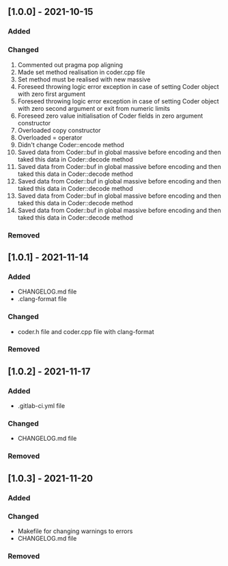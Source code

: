 ## [1.0.0] - 2021-10-15
### Added

### Changed
1. Commented out pragma pop aligning
2. Made set method realisation in coder.cpp file
3. Set method must be realised with new massive
4. Foreseed throwing logic error exception in case of setting Coder object with zero first argument
5. Foreseed throwing logic error exception in case of setting Coder object with zero second argument or exit from numeric limits
6. Foreseed zero value initialisation of Coder fields in zero argument constructor
7. Overloaded copy constructor
8. Overloaded = operator
9. Didn't change Coder::encode method
10. Saved data from Coder::buf in global massive before encoding and then taked this data in Coder::decode method
11. Saved data from Coder::buf in global massive before encoding and then taked this data in Coder::decode method
12. Saved data from Coder::buf in global massive before encoding and then taked this data in Coder::decode method
13. Saved data from Coder::buf in global massive before encoding and then taked this data in Coder::decode method
14. Saved data from Coder::buf in global massive before encoding and then taked this data in Coder::decode method

### Removed

## [1.0.1] - 2021-11-14
### Added
- CHANGELOG.md file
- .clang-format file

### Changed
- coder.h file and coder.cpp file with clang-format

### Removed

## [1.0.2] - 2021-11-17
### Added
- .gitlab-ci.yml file

### Changed
- CHANGELOG.md file

### Removed

## [1.0.3] - 2021-11-20
### Added


### Changed
- Makefile for changing warnings to errors
- CHANGELOG.md file

### Removed
